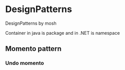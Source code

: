 # DesignPatterns
DesignPatterns by mosh


Container in java is package and in .NET is namespace 


 ## Momento pattern
 ### Undo momento
